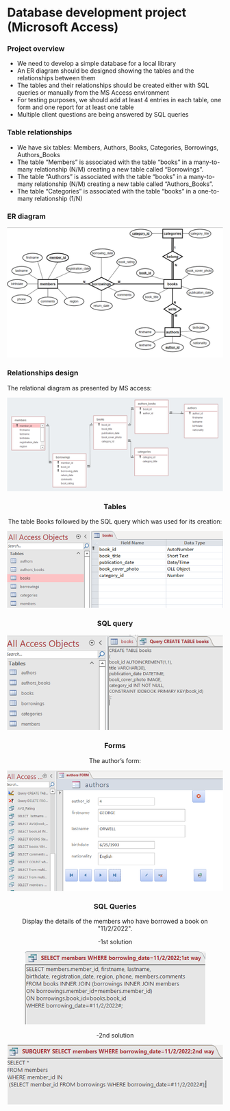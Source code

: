 # Database development project (Microsoft Access)
### Project overview

-	We need to develop a simple database for a local library
-	An ER diagram should be designed showing the tables and the relationships between them
-	The tables and their relationships should be created either with SQL queries or manually from the MS Access environment
-	For testing purposes, we should add at least 4 entries in each table, one form and one report for at least one table
-	Multiple client questions are being answered by SQL queries

### Table relationships

-	We have six tables: Members, Authors, Books, Categories, Borrowings, Authors_Books 
-	The table “Members” is associated with the table “books” in a many-to-many relationship (N/M) creating a new table called “Borrowings”.
-	The table “Authors” is associated with the table “books” in a many-to-many relationship (N/M) creating a new table called “Authors_Books”.
-	The table “Categories” is associated with the table “books” in a one-to-many relationship (1/N)
 
### ER diagram

![ER diagram](/images/ER_diagram.png?raw=true)

### Relationships design
The relational diagram as presented by MS access:

![ralational_diagram](/images/Relational_diagram.png?raw=true)

<div align="center">
 
### Tables
The table Books followed by the SQL query which was used for its creation:

![books_table](/images/books_table.png?raw=true)

### SQL query
![books_table_create](/images/books_table_create.png?raw=true)

### Forms
The author’s form:  

![form](/images/Form.png?raw=true)

### SQL Queries

Display the details of the members who have borrowed a book on "11/2/2022".

-1st solution

![Query_1st](/images/Query_1st.png?raw=true)

-2nd solution

  ![Query_2nd](/images/Query_2nd.png?raw=true)
</div>
